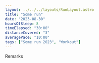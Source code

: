 ```yaml
---
layout: ../../../layouts/RunLayout.astro
title: "Some run"
date: "2023-08-30"
hoursOfSleep: 8
timeElapsed: "30:00"
distanceCovered: "3"
averagePace: "10:00"
tags: ["Some run 2023", "Workout"]
---
```


Remarks
